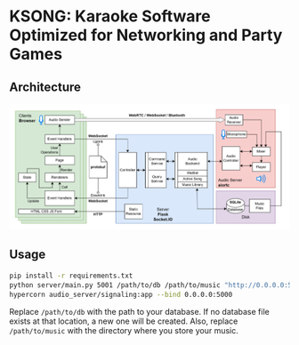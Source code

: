 # KSONG: Karaoke Software Optimized for Networking and Party Games

## Architecture

![](ksong-arch.png) 

## Usage

```bash
pip install -r requirements.txt
python server/main.py 5001 /path/to/db /path/to/music "http://0.0.0.0:5000/audio_ctrl" &
hypercorn audio_server/signaling:app --bind 0.0.0.0:5000
```

Replace `/path/to/db` with the path to your database. If no database file exists at that location, a new one will be created. Also, replace `/path/to/music` with the directory where you store your music.